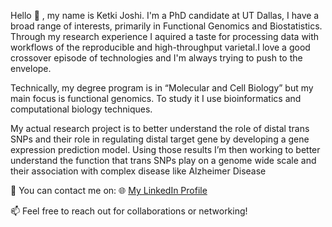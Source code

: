 
 Hello :wave: , my name is Ketki Joshi. I'm a PhD candidate at UT Dallas, I have a broad range of interests, primarily in Functional Genomics and Biostatistics. Through my research experience I aquired a taste for processing data with workflows of the reproducible and high-throughput varietal.I love a good crossover episode of technologies and I'm always trying to push to the envelope. 

Technically, my degree program is in “Molecular and Cell Biology” but my main focus is functional genomics. To study it I use bioinformatics and computational biology techniques.

My actual research project is to better understand the role of distal trans SNPs and their role in regulating distal target gene by developing a gene expression prediction model.  Using those results I’m then working to better understand the function that trans SNPs play on a genome wide scale and their association with complex disease like Alzheimer Disease


📧 You can contact me on:
🌐 [My LinkedIn Profile](https://www.linkedin.com/in/ketkijos/)

📫 Feel free to reach out for collaborations or networking!

